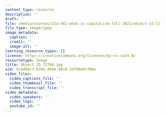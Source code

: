 ```yaml
---
content_type: resource
description: ''
draft: ''
file: /media/courses/21a-461-what-is-capitalism-fall-2021/object-id-72768.jpg
file_type: image/jpeg
image_metadata:
  caption: ''
  credit: ''
  image-alt: ''
learning_resource_types: []
license: https://creativecommons.org/licenses/by-nc-sa/4.0/
resourcetype: Image
title: Object ID 72768.jpg
uid: 5c4d8dc3-b7b6-404b-98c0-1df90e0cf0be
video_files:
  video_captions_file: ''
  video_thumbnail_file: ''
  video_transcript_file: ''
video_metadata:
  video_speakers: ''
  video_tags: ''
  youtube_id: ''
---
```

